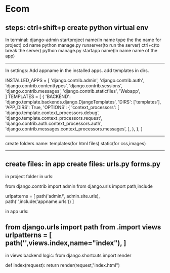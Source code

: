 # Ecom
steps:
ctrl+shift+p 
create python virtual env
-------------------------
In terminal:
django-admin startproject name(in name type the the name for project)
cd name
python manage.py runserver(to run the server)
ctrl+c(to break the server)
python manage.py startapp name(In name name of the app)

-------------------------

In settings:
Add appname in the installed apps.
add templates in dirs.

INSTALLED_APPS = [
    'django.contrib.admin',
    'django.contrib.auth',
    'django.contrib.contenttypes',
    'django.contrib.sessions',
    'django.contrib.messages',
    'django.contrib.staticfiles',
    'Webapp',    
] 
TEMPLATES = [
    {
        'BACKEND': 'django.template.backends.django.DjangoTemplates',
        'DIRS': ['templates'],
        'APP_DIRS': True,
        'OPTIONS': {
            'context_processors': [
                'django.template.context_processors.debug',
                'django.template.context_processors.request',
                'django.contrib.auth.context_processors.auth',
                'django.contrib.messages.context_processors.messages',
            ],
        },
    },
]

-----------------------------------------

create folders name:
templates(for html files)
static(for css,images)

-----------------------------------------
create files:
in app create files:
urls.py 
forms.py
-------------------------------------------
in project folder in urls:

from django.contrib import admin
from django.urls import path,include

urlpatterns = [
    path('admin/', admin.site.urls),
    path('',include('appname.urls'))
]

in app urls:

from django.urls import path
from .import views
urlpatterns = [
    path('',views.index,name="index"),
]
----------------------------------------
in views backend logic:
from django.shortcuts import render

def index(request):
    return render(request,"index.html")